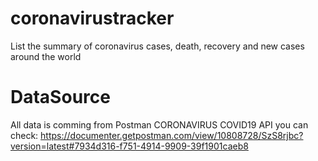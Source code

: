 # coronavirustracker

List the summary of coronavirus cases, death, recovery and new cases around the world

# DataSource

All data is comming from Postman CORONAVIRUS COVID19 API
you can check: https://documenter.getpostman.com/view/10808728/SzS8rjbc?version=latest#7934d316-f751-4914-9909-39f1901caeb8
